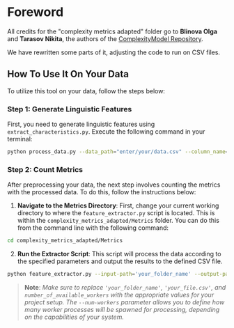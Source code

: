# Foreword

All credits for the "complexity metrics adapted" folder go to **Blinova Olga** and **Tarasov Nikita**, the authors of the [ComplexityModel Repository](https://github.com/PlainDocument/Complexity-models).

We have rewritten some parts of it, adjusting the code to run on CSV files.

## How To Use It On Your Data

To utilize this tool on your data, follow the steps below:

### Step 1: Generate Linguistic Features

First, you need to generate linguistic features using `extract_characteristics.py`. Execute the following command in your terminal:

```bash
python process_data.py --data_path="enter/your/data.csv" --column_name="enter_column_name" --output_path="enter/your/output.csv"
```

### Step 2: Count Metrics

After preprocessing your data, the next step involves counting the metrics with the processed data. To do this, follow the instructions below:

1. **Navigate to the Metrics Directory**: First, change your current working directory to where the `feature_extractor.py` script is located. This is within the `complexity_metrics_adapted/Metrics` folder. You can do this from the command line with the following command:

```bash
cd complexity_metrics_adapted/Metrics
```
2. **Run the Extractor Script**: This script will process the data according to the specified parameters and output the results to the defined CSV file.
```bash
python feature_extractor.py --input-path='your_folder_name' --output-path='your_file.csv' --num-workers=number_of_available_workers
```
> **Note**: *Make sure to replace `'your_folder_name'`, `'your_file.csv'`, and `number_of_available_workers` with the appropriate values for your project setup. The `--num-workers` parameter allows you to define how many worker processes will be spawned for processing, depending on the capabilities of your system.*
